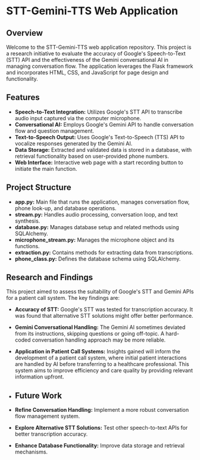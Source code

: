 # STT-Gemini-TTS Web Application

## Overview

Welcome to the STT-Gemini-TTS web application repository. This project is a research initiative to evaluate the accuracy of Google's Speech-to-Text (STT) API and the effectiveness of the Gemini conversational AI in managing conversation flow. The application leverages the Flask framework and incorporates HTML, CSS, and JavaScript for page design and functionality. 

## Features

- **Speech-to-Text Integration:** Utilizes Google's STT API to transcribe audio input captured via the computer microphone.
- **Conversational AI:** Employs Google's Gemini API to handle conversation flow and question management.
- **Text-to-Speech Output:** Uses Google's Text-to-Speech (TTS) API to vocalize responses generated by the Gemini AI.
- **Data Storage:** Extracted and validated data is stored in a database, with retrieval functionality based on user-provided phone numbers.
- **Web Interface:** Interactive web page with a start recording button to initiate the main function.

## Project Structure

- **app.py:** Main file that runs the application, manages conversation flow, phone look-up, and database operations.
- **stream.py:** Handles audio processing, conversation loop, and text synthesis.
- **database.py:** Manages database setup and related methods using SQLAlchemy.
- **microphone_stream.py:** Manages the microphone object and its functions.
- **extraction.py:** Contains methods for extracting data from transcriptions.
- **phone_class.py:** Defines the database schema using SQLAlchemy.


## Research and Findings

This project aimed to assess the suitability of Google's STT and Gemini APIs for a patient call system. The key findings are:

- **Accuracy of STT:** Google's STT was tested for transcription accuracy. It was found that alternative STT solutions might offer better performance.
- **Gemini Conversational Handling:** The Gemini AI sometimes deviated from its instructions, skipping questions or going off-topic. A hard-coded conversation handling approach may be more reliable.
- **Application in Patient Call Systems:** Insights gained will inform the development of a patient call system, where initial patient interactions are handled by AI before transferring to a healthcare professional. This system aims to improve efficiency and care quality by providing relevant information upfront.

- ## Future Work

- **Refine Conversation Handling:** Implement a more robust conversation flow management system.
- **Explore Alternative STT Solutions:** Test other speech-to-text APIs for better transcription accuracy.
- **Enhance Database Functionality:** Improve data storage and retrieval mechanisms.
